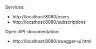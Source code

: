 Services:
* http://localhost:8080/users
* http://localhost:8080/subscriptions

Open-API-documentation:
* http://localhost:8080/swagger-ui.html